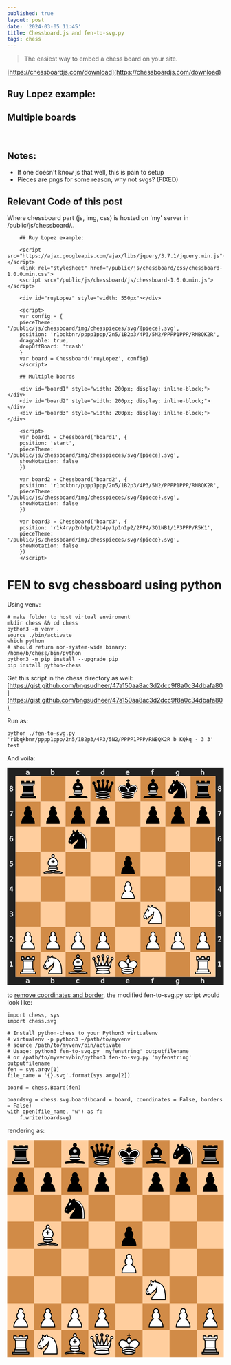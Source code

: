 ```yaml
---
published: true
layout: post
date: '2024-03-05 11:45'
title: Chessboard.js and fen-to-svg.py
tags: chess 
---
```

> The easiest way to embed a chess board on your site.

[https://chessboardjs.com/download](https://chessboardjs.com/download)

## Ruy Lopez example:

<script src="https://ajax.googleapis.com/ajax/libs/jquery/3.7.1/jquery.min.js"></script>
<link rel="stylesheet" href="/public/js/chessboard/css/chessboard-1.0.0.min.css">
<script src="/public/js/chessboard/js/chessboard-1.0.0.min.js"></script>

<div id="ruyLopez" style="max-width: 550px"></div>

<script>
  var config = {
  pieceTheme: '/public/js/chessboard/img/chesspieces/svg/{piece}.svg',
  position: 'r1bqkbnr/pppp1ppp/2n5/1B2p3/4P3/5N2/PPPP1PPP/RNBQK2R',
  draggable: true,
  dropOffBoard: 'trash'
}
var board = Chessboard('ruyLopez', config)
</script>

## Multiple boards

<div id="board1" style="width: 200px; display: inline-block;"></div>
<div id="board2" style="width: 200px; display: inline-block;"></div>
<div id="board3" style="width: 200px; display: inline-block;"></div>

<script>
var board1 = Chessboard('board1', {
  position: 'start',
  pieceTheme: '/public/js/chessboard/img/chesspieces/svg/{piece}.svg',
  showNotation: false
})

var board2 = Chessboard('board2', {
  position: 'r1bqkbnr/pppp1ppp/2n5/1B2p3/4P3/5N2/PPPP1PPP/RNBQK2R',
  pieceTheme: '/public/js/chessboard/img/chesspieces/svg/{piece}.svg',
  showNotation: false
})

var board3 = Chessboard('board3', {
  position: 'r1k4r/p2nb1p1/2b4p/1p1n1p2/2PP4/3Q1NB1/1P3PPP/R5K1',
  pieceTheme: '/public/js/chessboard/img/chesspieces/svg/{piece}.svg',
  showNotation: false
})
</script>

## Notes:  
- If one doesn't know js that well, this is pain to setup
- Pieces are pngs for some reason, why not svgs? (FIXED)

## Relevant Code of this post

Where chessboard part (js, img, css) is hosted on 'my' server in /public/js/chessboard/..

        ## Ruy Lopez example:

        <script src="https://ajax.googleapis.com/ajax/libs/jquery/3.7.1/jquery.min.js"></script>
        <link rel="stylesheet" href="/public/js/chessboard/css/chessboard-1.0.0.min.css">
        <script src="/public/js/chessboard/js/chessboard-1.0.0.min.js"></script>

        <div id="ruyLopez" style="width: 550px"></div>

        <script>
        var config = {
        pieceTheme: '/public/js/chessboard/img/chesspieces/svg/{piece}.svg',
        position: 'r1bqkbnr/pppp1ppp/2n5/1B2p3/4P3/5N2/PPPP1PPP/RNBQK2R',
        draggable: true,
        dropOffBoard: 'trash'
        }
        var board = Chessboard('ruyLopez', config)
        </script>

        ## Multiple boards

        <div id="board1" style="width: 200px; display: inline-block;"></div>
        <div id="board2" style="width: 200px; display: inline-block;"></div>
        <div id="board3" style="width: 200px; display: inline-block;"></div>

        <script>
        var board1 = Chessboard('board1', {
        position: 'start',
        pieceTheme: '/public/js/chessboard/img/chesspieces/svg/{piece}.svg',
        showNotation: false
        })

        var board2 = Chessboard('board2', {
        position: 'r1bqkbnr/pppp1ppp/2n5/1B2p3/4P3/5N2/PPPP1PPP/RNBQK2R',
        pieceTheme: '/public/js/chessboard/img/chesspieces/svg/{piece}.svg',
        showNotation: false
        })

        var board3 = Chessboard('board3', {
        position: 'r1k4r/p2nb1p1/2b4p/1p1n1p2/2PP4/3Q1NB1/1P3PPP/R5K1',
        pieceTheme: '/public/js/chessboard/img/chesspieces/svg/{piece}.svg',
        showNotation: false
        })
        </script>

# FEN to svg chessboard using python

Using venv:

    # make folder to host virtual enviroment
    mkdir chess && cd chess
    python3 -m venv .
    source ./bin/activate
    which python
    # should return non-system-wide binary:
    /home/b/chess/bin/python
    python3 -m pip install --upgrade pip
    pip install python-chess

Get this script in the chess directory as well:  
[https://gist.github.com/bngsudheer/47a150aa8ac3d2dcc9f8a0c34dbafa80](https://gist.github.com/bngsudheer/47a150aa8ac3d2dcc9f8a0c34dbafa80)

Run as:

    python ./fen-to-svg.py 'r1bqkbnr/pppp1ppp/2n5/1B2p3/4P3/5N2/PPPP1PPP/RNBQK2R b KQkq - 3 3' test

And voila:  
<div style="max-width: 550px">
<svg xmlns="http://www.w3.org/2000/svg" xmlns:xlink="http://www.w3.org/1999/xlink" viewBox="0 0 390 390"><desc><pre>r . b q k b n r
p p p p . p p p
. . n . . . . .
. B . . p . . .
. . . . P . . .
. . . . . N . .
P P P P . P P P
R N B Q K . . R</pre></desc><defs><g id="white-pawn" class="white pawn"><path d="M22.5 9c-2.21 0-4 1.79-4 4 0 .89.29 1.71.78 2.38C17.33 16.5 16 18.59 16 21c0 2.03.94 3.84 2.41 5.03-3 1.06-7.41 5.55-7.41 13.47h23c0-7.92-4.41-12.41-7.41-13.47 1.47-1.19 2.41-3 2.41-5.03 0-2.41-1.33-4.5-3.28-5.62.49-.67.78-1.49.78-2.38 0-2.21-1.79-4-4-4z" fill="#fff" stroke="#000" stroke-width="1.5" stroke-linecap="round" /></g><g id="white-knight" class="white knight" fill="none" fill-rule="evenodd" stroke="#000" stroke-width="1.5" stroke-linecap="round" stroke-linejoin="round"><path d="M 22,10 C 32.5,11 38.5,18 38,39 L 15,39 C 15,30 25,32.5 23,18" style="fill:#ffffff; stroke:#000000;" /><path d="M 24,18 C 24.38,20.91 18.45,25.37 16,27 C 13,29 13.18,31.34 11,31 C 9.958,30.06 12.41,27.96 11,28 C 10,28 11.19,29.23 10,30 C 9,30 5.997,31 6,26 C 6,24 12,14 12,14 C 12,14 13.89,12.1 14,10.5 C 13.27,9.506 13.5,8.5 13.5,7.5 C 14.5,6.5 16.5,10 16.5,10 L 18.5,10 C 18.5,10 19.28,8.008 21,7 C 22,7 22,10 22,10" style="fill:#ffffff; stroke:#000000;" /><path d="M 9.5 25.5 A 0.5 0.5 0 1 1 8.5,25.5 A 0.5 0.5 0 1 1 9.5 25.5 z" style="fill:#000000; stroke:#000000;" /><path d="M 15 15.5 A 0.5 1.5 0 1 1 14,15.5 A 0.5 1.5 0 1 1 15 15.5 z" transform="matrix(0.866,0.5,-0.5,0.866,9.693,-5.173)" style="fill:#000000; stroke:#000000;" /></g><g id="white-bishop" class="white bishop" fill="none" fill-rule="evenodd" stroke="#000" stroke-width="1.5" stroke-linecap="round" stroke-linejoin="round"><g fill="#fff" stroke-linecap="butt"><path d="M9 36c3.39-.97 10.11.43 13.5-2 3.39 2.43 10.11 1.03 13.5 2 0 0 1.65.54 3 2-.68.97-1.65.99-3 .5-3.39-.97-10.11.46-13.5-1-3.39 1.46-10.11.03-13.5 1-1.354.49-2.323.47-3-.5 1.354-1.94 3-2 3-2zM15 32c2.5 2.5 12.5 2.5 15 0 .5-1.5 0-2 0-2 0-2.5-2.5-4-2.5-4 5.5-1.5 6-11.5-5-15.5-11 4-10.5 14-5 15.5 0 0-2.5 1.5-2.5 4 0 0-.5.5 0 2zM25 8a2.5 2.5 0 1 1-5 0 2.5 2.5 0 1 1 5 0z" /></g><path d="M17.5 26h10M15 30h15m-7.5-14.5v5M20 18h5" stroke-linejoin="miter" /></g><g id="white-rook" class="white rook" fill="#fff" fill-rule="evenodd" stroke="#000" stroke-width="1.5" stroke-linecap="round" stroke-linejoin="round"><path d="M9 39h27v-3H9v3zM12 36v-4h21v4H12zM11 14V9h4v2h5V9h5v2h5V9h4v5" stroke-linecap="butt" /><path d="M34 14l-3 3H14l-3-3" /><path d="M31 17v12.5H14V17" stroke-linecap="butt" stroke-linejoin="miter" /><path d="M31 29.5l1.5 2.5h-20l1.5-2.5" /><path d="M11 14h23" fill="none" stroke-linejoin="miter" /></g><g id="white-queen" class="white queen" fill="#fff" fill-rule="evenodd" stroke="#000" stroke-width="1.5" stroke-linecap="round" stroke-linejoin="round"><path d="M8 12a2 2 0 1 1-4 0 2 2 0 1 1 4 0zM24.5 7.5a2 2 0 1 1-4 0 2 2 0 1 1 4 0zM41 12a2 2 0 1 1-4 0 2 2 0 1 1 4 0zM16 8.5a2 2 0 1 1-4 0 2 2 0 1 1 4 0zM33 9a2 2 0 1 1-4 0 2 2 0 1 1 4 0z" /><path d="M9 26c8.5-1.5 21-1.5 27 0l2-12-7 11V11l-5.5 13.5-3-15-3 15-5.5-14V25L7 14l2 12zM9 26c0 2 1.5 2 2.5 4 1 1.5 1 1 .5 3.5-1.5 1-1.5 2.5-1.5 2.5-1.5 1.5.5 2.5.5 2.5 6.5 1 16.5 1 23 0 0 0 1.5-1 0-2.5 0 0 .5-1.5-1-2.5-.5-2.5-.5-2 .5-3.5 1-2 2.5-2 2.5-4-8.5-1.5-18.5-1.5-27 0z" stroke-linecap="butt" /><path d="M11.5 30c3.5-1 18.5-1 22 0M12 33.5c6-1 15-1 21 0" fill="none" /></g><g id="white-king" class="white king" fill="none" fill-rule="evenodd" stroke="#000" stroke-width="1.5" stroke-linecap="round" stroke-linejoin="round"><path d="M22.5 11.63V6M20 8h5" stroke-linejoin="miter" /><path d="M22.5 25s4.5-7.5 3-10.5c0 0-1-2.5-3-2.5s-3 2.5-3 2.5c-1.5 3 3 10.5 3 10.5" fill="#fff" stroke-linecap="butt" stroke-linejoin="miter" /><path d="M11.5 37c5.5 3.5 15.5 3.5 21 0v-7s9-4.5 6-10.5c-4-6.5-13.5-3.5-16 4V27v-3.5c-3.5-7.5-13-10.5-16-4-3 6 5 10 5 10V37z" fill="#fff" /><path d="M11.5 30c5.5-3 15.5-3 21 0m-21 3.5c5.5-3 15.5-3 21 0m-21 3.5c5.5-3 15.5-3 21 0" /></g><g id="black-pawn" class="black pawn"><path d="M22.5 9c-2.21 0-4 1.79-4 4 0 .89.29 1.71.78 2.38C17.33 16.5 16 18.59 16 21c0 2.03.94 3.84 2.41 5.03-3 1.06-7.41 5.55-7.41 13.47h23c0-7.92-4.41-12.41-7.41-13.47 1.47-1.19 2.41-3 2.41-5.03 0-2.41-1.33-4.5-3.28-5.62.49-.67.78-1.49.78-2.38 0-2.21-1.79-4-4-4z" fill="#000" stroke="#000" stroke-width="1.5" stroke-linecap="round" /></g><g id="black-knight" class="black knight" fill="none" fill-rule="evenodd" stroke="#000" stroke-width="1.5" stroke-linecap="round" stroke-linejoin="round"><path d="M 22,10 C 32.5,11 38.5,18 38,39 L 15,39 C 15,30 25,32.5 23,18" style="fill:#000000; stroke:#000000;" /><path d="M 24,18 C 24.38,20.91 18.45,25.37 16,27 C 13,29 13.18,31.34 11,31 C 9.958,30.06 12.41,27.96 11,28 C 10,28 11.19,29.23 10,30 C 9,30 5.997,31 6,26 C 6,24 12,14 12,14 C 12,14 13.89,12.1 14,10.5 C 13.27,9.506 13.5,8.5 13.5,7.5 C 14.5,6.5 16.5,10 16.5,10 L 18.5,10 C 18.5,10 19.28,8.008 21,7 C 22,7 22,10 22,10" style="fill:#000000; stroke:#000000;" /><path d="M 9.5 25.5 A 0.5 0.5 0 1 1 8.5,25.5 A 0.5 0.5 0 1 1 9.5 25.5 z" style="fill:#ececec; stroke:#ececec;" /><path d="M 15 15.5 A 0.5 1.5 0 1 1 14,15.5 A 0.5 1.5 0 1 1 15 15.5 z" transform="matrix(0.866,0.5,-0.5,0.866,9.693,-5.173)" style="fill:#ececec; stroke:#ececec;" /><path d="M 24.55,10.4 L 24.1,11.85 L 24.6,12 C 27.75,13 30.25,14.49 32.5,18.75 C 34.75,23.01 35.75,29.06 35.25,39 L 35.2,39.5 L 37.45,39.5 L 37.5,39 C 38,28.94 36.62,22.15 34.25,17.66 C 31.88,13.17 28.46,11.02 25.06,10.5 L 24.55,10.4 z " style="fill:#ececec; stroke:none;" /></g><g id="black-bishop" class="black bishop" fill="none" fill-rule="evenodd" stroke="#000" stroke-width="1.5" stroke-linecap="round" stroke-linejoin="round"><path d="M9 36c3.39-.97 10.11.43 13.5-2 3.39 2.43 10.11 1.03 13.5 2 0 0 1.65.54 3 2-.68.97-1.65.99-3 .5-3.39-.97-10.11.46-13.5-1-3.39 1.46-10.11.03-13.5 1-1.354.49-2.323.47-3-.5 1.354-1.94 3-2 3-2zm6-4c2.5 2.5 12.5 2.5 15 0 .5-1.5 0-2 0-2 0-2.5-2.5-4-2.5-4 5.5-1.5 6-11.5-5-15.5-11 4-10.5 14-5 15.5 0 0-2.5 1.5-2.5 4 0 0-.5.5 0 2zM25 8a2.5 2.5 0 1 1-5 0 2.5 2.5 0 1 1 5 0z" fill="#000" stroke-linecap="butt" /><path d="M17.5 26h10M15 30h15m-7.5-14.5v5M20 18h5" stroke="#fff" stroke-linejoin="miter" /></g><g id="black-rook" class="black rook" fill="#000" fill-rule="evenodd" stroke="#000" stroke-width="1.5" stroke-linecap="round" stroke-linejoin="round"><path d="M9 39h27v-3H9v3zM12.5 32l1.5-2.5h17l1.5 2.5h-20zM12 36v-4h21v4H12z" stroke-linecap="butt" /><path d="M14 29.5v-13h17v13H14z" stroke-linecap="butt" stroke-linejoin="miter" /><path d="M14 16.5L11 14h23l-3 2.5H14zM11 14V9h4v2h5V9h5v2h5V9h4v5H11z" stroke-linecap="butt" /><path d="M12 35.5h21M13 31.5h19M14 29.5h17M14 16.5h17M11 14h23" fill="none" stroke="#fff" stroke-width="1" stroke-linejoin="miter" /></g><g id="black-queen" class="black queen" fill="#000" fill-rule="evenodd" stroke="#000" stroke-width="1.5" stroke-linecap="round" stroke-linejoin="round"><g fill="#000" stroke="none"><circle cx="6" cy="12" r="2.75" /><circle cx="14" cy="9" r="2.75" /><circle cx="22.5" cy="8" r="2.75" /><circle cx="31" cy="9" r="2.75" /><circle cx="39" cy="12" r="2.75" /></g><path d="M9 26c8.5-1.5 21-1.5 27 0l2.5-12.5L31 25l-.3-14.1-5.2 13.6-3-14.5-3 14.5-5.2-13.6L14 25 6.5 13.5 9 26zM9 26c0 2 1.5 2 2.5 4 1 1.5 1 1 .5 3.5-1.5 1-1.5 2.5-1.5 2.5-1.5 1.5.5 2.5.5 2.5 6.5 1 16.5 1 23 0 0 0 1.5-1 0-2.5 0 0 .5-1.5-1-2.5-.5-2.5-.5-2 .5-3.5 1-2 2.5-2 2.5-4-8.5-1.5-18.5-1.5-27 0z" stroke-linecap="butt" /><path d="M11 38.5a35 35 1 0 0 23 0" fill="none" stroke-linecap="butt" /><path d="M11 29a35 35 1 0 1 23 0M12.5 31.5h20M11.5 34.5a35 35 1 0 0 22 0M10.5 37.5a35 35 1 0 0 24 0" fill="none" stroke="#fff" /></g><g id="black-king" class="black king" fill="none" fill-rule="evenodd" stroke="#000" stroke-width="1.5" stroke-linecap="round" stroke-linejoin="round"><path d="M22.5 11.63V6" stroke-linejoin="miter" /><path d="M22.5 25s4.5-7.5 3-10.5c0 0-1-2.5-3-2.5s-3 2.5-3 2.5c-1.5 3 3 10.5 3 10.5" fill="#000" stroke-linecap="butt" stroke-linejoin="miter" /><path d="M11.5 37c5.5 3.5 15.5 3.5 21 0v-7s9-4.5 6-10.5c-4-6.5-13.5-3.5-16 4V27v-3.5c-3.5-7.5-13-10.5-16-4-3 6 5 10 5 10V37z" fill="#000" /><path d="M20 8h5" stroke-linejoin="miter" /><path d="M32 29.5s8.5-4 6.03-9.65C34.15 14 25 18 22.5 24.5l.01 2.1-.01-2.1C20 18 9.906 14 6.997 19.85c-2.497 5.65 4.853 9 4.853 9M11.5 30c5.5-3 15.5-3 21 0m-21 3.5c5.5-3 15.5-3 21 0m-21 3.5c5.5-3 15.5-3 21 0" stroke="#fff" /></g></defs><rect x="7.5" y="7.5" width="375" height="375" fill="none" stroke="#212121" stroke-width="15" /><g transform="translate(20, 1) scale(0.75, 0.75)" fill="#e5e5e5" stroke="#e5e5e5"><path d="M23.328 10.016q-1.742 0-2.414.398-.672.398-.672 1.36 0 .765.5 1.218.508.445 1.375.445 1.196 0 1.914-.843.727-.852.727-2.258v-.32zm2.867-.594v4.992h-1.437v-1.328q-.492.797-1.227 1.18-.734.375-1.797.375-1.343 0-2.14-.75-.79-.758-.79-2.024 0-1.476.985-2.226.992-.75 2.953-.75h2.016V8.75q0-.992-.656-1.531-.649-.547-1.829-.547-.75 0-1.46.18-.711.18-1.368.539V6.062q.79-.304 1.532-.453.742-.156 1.445-.156 1.898 0 2.836.984.937.985.937 2.985z" /></g><g transform="translate(20, 375) scale(0.75, 0.75)" fill="#e5e5e5" stroke="#e5e5e5"><path d="M23.328 10.016q-1.742 0-2.414.398-.672.398-.672 1.36 0 .765.5 1.218.508.445 1.375.445 1.196 0 1.914-.843.727-.852.727-2.258v-.32zm2.867-.594v4.992h-1.437v-1.328q-.492.797-1.227 1.18-.734.375-1.797.375-1.343 0-2.14-.75-.79-.758-.79-2.024 0-1.476.985-2.226.992-.75 2.953-.75h2.016V8.75q0-.992-.656-1.531-.649-.547-1.829-.547-.75 0-1.46.18-.711.18-1.368.539V6.062q.79-.304 1.532-.453.742-.156 1.445-.156 1.898 0 2.836.984.937.985.937 2.985z" /></g><g transform="translate(65, 1) scale(0.75, 0.75)" fill="#e5e5e5" stroke="#e5e5e5"><path d="M24.922 10.047q0-1.586-.656-2.485-.649-.906-1.79-.906-1.14 0-1.796.906-.649.899-.649 2.485 0 1.586.649 2.492.656.898 1.797.898 1.14 0 1.789-.898.656-.906.656-2.492zm-4.89-3.055q.452-.781 1.14-1.156.695-.383 1.656-.383 1.594 0 2.586 1.266 1 1.265 1 3.328 0 2.062-1 3.328-.992 1.266-2.586 1.266-.96 0-1.656-.375-.688-.383-1.14-1.164v1.312h-1.446V2.258h1.445z" /></g><g transform="translate(65, 375) scale(0.75, 0.75)" fill="#e5e5e5" stroke="#e5e5e5"><path d="M24.922 10.047q0-1.586-.656-2.485-.649-.906-1.79-.906-1.14 0-1.796.906-.649.899-.649 2.485 0 1.586.649 2.492.656.898 1.797.898 1.14 0 1.789-.898.656-.906.656-2.492zm-4.89-3.055q.452-.781 1.14-1.156.695-.383 1.656-.383 1.594 0 2.586 1.266 1 1.265 1 3.328 0 2.062-1 3.328-.992 1.266-2.586 1.266-.96 0-1.656-.375-.688-.383-1.14-1.164v1.312h-1.446V2.258h1.445z" /></g><g transform="translate(110, 1) scale(0.75, 0.75)" fill="#e5e5e5" stroke="#e5e5e5"><path d="M25.96 6v1.344q-.608-.336-1.226-.5-.609-.172-1.234-.172-1.398 0-2.172.89-.773.883-.773 2.485 0 1.601.773 2.492.774.883 2.172.883.625 0 1.234-.164.618-.172 1.227-.508v1.328q-.602.281-1.25.422-.64.14-1.367.14-1.977 0-3.14-1.242-1.165-1.242-1.165-3.351 0-2.14 1.172-3.367 1.18-1.227 3.227-1.227.664 0 1.296.14.633.134 1.227.407z" /></g><g transform="translate(110, 375) scale(0.75, 0.75)" fill="#e5e5e5" stroke="#e5e5e5"><path d="M25.96 6v1.344q-.608-.336-1.226-.5-.609-.172-1.234-.172-1.398 0-2.172.89-.773.883-.773 2.485 0 1.601.773 2.492.774.883 2.172.883.625 0 1.234-.164.618-.172 1.227-.508v1.328q-.602.281-1.25.422-.64.14-1.367.14-1.977 0-3.14-1.242-1.165-1.242-1.165-3.351 0-2.14 1.172-3.367 1.18-1.227 3.227-1.227.664 0 1.296.14.633.134 1.227.407z" /></g><g transform="translate(155, 1) scale(0.75, 0.75)" fill="#e5e5e5" stroke="#e5e5e5"><path d="M24.973 6.992V2.258h1.437v12.156h-1.437v-1.312q-.453.78-1.149 1.164-.687.375-1.656.375-1.586 0-2.586-1.266-.992-1.266-.992-3.328 0-2.063.992-3.328 1-1.266 2.586-1.266.969 0 1.656.383.696.375 1.149 1.156zm-4.899 3.055q0 1.586.649 2.492.656.898 1.797.898 1.14 0 1.796-.898.657-.906.657-2.492 0-1.586-.657-2.485-.656-.906-1.796-.906-1.141 0-1.797.906-.649.899-.649 2.485z" /></g><g transform="translate(155, 375) scale(0.75, 0.75)" fill="#e5e5e5" stroke="#e5e5e5"><path d="M24.973 6.992V2.258h1.437v12.156h-1.437v-1.312q-.453.78-1.149 1.164-.687.375-1.656.375-1.586 0-2.586-1.266-.992-1.266-.992-3.328 0-2.063.992-3.328 1-1.266 2.586-1.266.969 0 1.656.383.696.375 1.149 1.156zm-4.899 3.055q0 1.586.649 2.492.656.898 1.797.898 1.14 0 1.796-.898.657-.906.657-2.492 0-1.586-.657-2.485-.656-.906-1.796-.906-1.141 0-1.797.906-.649.899-.649 2.485z" /></g><g transform="translate(200, 1) scale(0.75, 0.75)" fill="#e5e5e5" stroke="#e5e5e5"><path d="M26.555 9.68v.703h-6.61q.094 1.484.89 2.265.806.774 2.235.774.828 0 1.602-.203.781-.203 1.547-.61v1.36q-.774.328-1.586.5-.813.172-1.649.172-2.093 0-3.32-1.22-1.219-1.218-1.219-3.296 0-2.148 1.157-3.406 1.164-1.266 3.132-1.266 1.766 0 2.79 1.14 1.03 1.134 1.03 3.087zm-1.438-.422q-.015-1.18-.664-1.883-.64-.703-1.703-.703-1.203 0-1.93.68-.718.68-.828 1.914z" /></g><g transform="translate(200, 375) scale(0.75, 0.75)" fill="#e5e5e5" stroke="#e5e5e5"><path d="M26.555 9.68v.703h-6.61q.094 1.484.89 2.265.806.774 2.235.774.828 0 1.602-.203.781-.203 1.547-.61v1.36q-.774.328-1.586.5-.813.172-1.649.172-2.093 0-3.32-1.22-1.219-1.218-1.219-3.296 0-2.148 1.157-3.406 1.164-1.266 3.132-1.266 1.766 0 2.79 1.14 1.03 1.134 1.03 3.087zm-1.438-.422q-.015-1.18-.664-1.883-.64-.703-1.703-.703-1.203 0-1.93.68-.718.68-.828 1.914z" /></g><g transform="translate(245, 1) scale(0.75, 0.75)" fill="#e5e5e5" stroke="#e5e5e5"><path d="M25.285 2.258v1.195H23.91q-.773 0-1.078.313-.297.312-.297 1.125v.773h2.367v1.117h-2.367v7.633H21.09V6.781h-1.375V5.664h1.375v-.61q0-1.46.68-2.124.68-.672 2.156-.672z" /></g><g transform="translate(245, 375) scale(0.75, 0.75)" fill="#e5e5e5" stroke="#e5e5e5"><path d="M25.285 2.258v1.195H23.91q-.773 0-1.078.313-.297.312-.297 1.125v.773h2.367v1.117h-2.367v7.633H21.09V6.781h-1.375V5.664h1.375v-.61q0-1.46.68-2.124.68-.672 2.156-.672z" /></g><g transform="translate(290, 1) scale(0.75, 0.75)" fill="#e5e5e5" stroke="#e5e5e5"><path d="M24.973 9.937q0-1.562-.649-2.421-.64-.86-1.804-.86-1.157 0-1.805.86-.64.859-.64 2.421 0 1.555.64 2.415.648.859 1.805.859 1.164 0 1.804-.86.649-.859.649-2.414zm1.437 3.391q0 2.234-.992 3.32-.992 1.094-3.04 1.094-.757 0-1.429-.117-.672-.11-1.304-.344v-1.398q.632.344 1.25.508.617.164 1.257.164 1.414 0 2.118-.743.703-.734.703-2.226v-.711q-.446.773-1.141 1.156-.695.383-1.664.383-1.61 0-2.594-1.227-.984-1.226-.984-3.25 0-2.03.984-3.257.985-1.227 2.594-1.227.969 0 1.664.383t1.14 1.156V5.664h1.438z" /></g><g transform="translate(290, 375) scale(0.75, 0.75)" fill="#e5e5e5" stroke="#e5e5e5"><path d="M24.973 9.937q0-1.562-.649-2.421-.64-.86-1.804-.86-1.157 0-1.805.86-.64.859-.64 2.421 0 1.555.64 2.415.648.859 1.805.859 1.164 0 1.804-.86.649-.859.649-2.414zm1.437 3.391q0 2.234-.992 3.32-.992 1.094-3.04 1.094-.757 0-1.429-.117-.672-.11-1.304-.344v-1.398q.632.344 1.25.508.617.164 1.257.164 1.414 0 2.118-.743.703-.734.703-2.226v-.711q-.446.773-1.141 1.156-.695.383-1.664.383-1.61 0-2.594-1.227-.984-1.226-.984-3.25 0-2.03.984-3.257.985-1.227 2.594-1.227.969 0 1.664.383t1.14 1.156V5.664h1.438z" /></g><g transform="translate(335, 1) scale(0.75, 0.75)" fill="#e5e5e5" stroke="#e5e5e5"><path d="M26.164 9.133v5.281h-1.437V9.18q0-1.243-.485-1.86-.484-.617-1.453-.617-1.164 0-1.836.742-.672.742-.672 2.024v4.945h-1.445V2.258h1.445v4.765q.516-.789 1.211-1.18.703-.39 1.617-.39 1.508 0 2.282.938.773.93.773 2.742z" /></g><g transform="translate(335, 375) scale(0.75, 0.75)" fill="#e5e5e5" stroke="#e5e5e5"><path d="M26.164 9.133v5.281h-1.437V9.18q0-1.243-.485-1.86-.484-.617-1.453-.617-1.164 0-1.836.742-.672.742-.672 2.024v4.945h-1.445V2.258h1.445v4.765q.516-.789 1.211-1.18.703-.39 1.617-.39 1.508 0 2.282.938.773.93.773 2.742z" /></g><g transform="translate(0, 335) scale(0.75, 0.75)" fill="#e5e5e5" stroke="#e5e5e5"><path d="M6.754 26.996h2.578v-8.898l-2.805.562v-1.437l2.79-.563h1.578v10.336h2.578v1.328h-6.72z" /></g><g transform="translate(375, 335) scale(0.75, 0.75)" fill="#e5e5e5" stroke="#e5e5e5"><path d="M6.754 26.996h2.578v-8.898l-2.805.562v-1.437l2.79-.563h1.578v10.336h2.578v1.328h-6.72z" /></g><g transform="translate(0, 290) scale(0.75, 0.75)" fill="#e5e5e5" stroke="#e5e5e5"><path d="M8.195 26.996h5.508v1.328H6.297v-1.328q.898-.93 2.445-2.492 1.555-1.57 1.953-2.024.758-.851 1.055-1.437.305-.594.305-1.164 0-.93-.657-1.516-.648-.586-1.695-.586-.742 0-1.57.258-.82.258-1.758.781v-1.593q.953-.383 1.781-.578.828-.196 1.516-.196 1.812 0 2.89.906 1.079.907 1.079 2.422 0 .72-.274 1.368-.265.64-.976 1.515-.196.227-1.243 1.313-1.046 1.078-2.953 3.023z" /></g><g transform="translate(375, 290) scale(0.75, 0.75)" fill="#e5e5e5" stroke="#e5e5e5"><path d="M8.195 26.996h5.508v1.328H6.297v-1.328q.898-.93 2.445-2.492 1.555-1.57 1.953-2.024.758-.851 1.055-1.437.305-.594.305-1.164 0-.93-.657-1.516-.648-.586-1.695-.586-.742 0-1.57.258-.82.258-1.758.781v-1.593q.953-.383 1.781-.578.828-.196 1.516-.196 1.812 0 2.89.906 1.079.907 1.079 2.422 0 .72-.274 1.368-.265.64-.976 1.515-.196.227-1.243 1.313-1.046 1.078-2.953 3.023z" /></g><g transform="translate(0, 245) scale(0.75, 0.75)" fill="#e5e5e5" stroke="#e5e5e5"><path d="M11.434 22.035q1.132.242 1.765 1.008.64.766.64 1.89 0 1.727-1.187 2.672-1.187.946-3.375.946-.734 0-1.515-.149-.774-.14-1.602-.43V26.45q.656.383 1.438.578.78.196 1.632.196 1.485 0 2.258-.586.782-.586.782-1.703 0-1.032-.727-1.61-.719-.586-2.008-.586h-1.36v-1.297h1.423q1.164 0 1.78-.46.618-.47.618-1.344 0-.899-.64-1.375-.633-.485-1.82-.485-.65 0-1.391.141-.743.14-1.633.437V16.95q.898-.25 1.68-.375.788-.125 1.484-.125 1.797 0 2.844.82 1.046.813 1.046 2.204 0 .968-.554 1.64-.555.664-1.578.922z" /></g><g transform="translate(375, 245) scale(0.75, 0.75)" fill="#e5e5e5" stroke="#e5e5e5"><path d="M11.434 22.035q1.132.242 1.765 1.008.64.766.64 1.89 0 1.727-1.187 2.672-1.187.946-3.375.946-.734 0-1.515-.149-.774-.14-1.602-.43V26.45q.656.383 1.438.578.78.196 1.632.196 1.485 0 2.258-.586.782-.586.782-1.703 0-1.032-.727-1.61-.719-.586-2.008-.586h-1.36v-1.297h1.423q1.164 0 1.78-.46.618-.47.618-1.344 0-.899-.64-1.375-.633-.485-1.82-.485-.65 0-1.391.141-.743.14-1.633.437V16.95q.898-.25 1.68-.375.788-.125 1.484-.125 1.797 0 2.844.82 1.046.813 1.046 2.204 0 .968-.554 1.64-.555.664-1.578.922z" /></g><g transform="translate(0, 200) scale(0.75, 0.75)" fill="#e5e5e5" stroke="#e5e5e5"><path d="M11.016 18.035L7.03 24.262h3.985zm-.414-1.375h1.984v7.602h1.664v1.312h-1.664v2.75h-1.57v-2.75H5.75v-1.523z" /></g><g transform="translate(375, 200) scale(0.75, 0.75)" fill="#e5e5e5" stroke="#e5e5e5"><path d="M11.016 18.035L7.03 24.262h3.985zm-.414-1.375h1.984v7.602h1.664v1.312h-1.664v2.75h-1.57v-2.75H5.75v-1.523z" /></g><g transform="translate(0, 155) scale(0.75, 0.75)" fill="#e5e5e5" stroke="#e5e5e5"><path d="M6.719 16.66h6.195v1.328h-4.75v2.86q.344-.118.688-.172.343-.063.687-.063 1.953 0 3.094 1.07 1.14 1.07 1.14 2.899 0 1.883-1.171 2.93-1.172 1.039-3.305 1.039-.735 0-1.5-.125-.758-.125-1.57-.375v-1.586q.703.383 1.453.57.75.188 1.586.188 1.351 0 2.14-.711.79-.711.79-1.93 0-1.219-.79-1.93-.789-.71-2.14-.71-.633 0-1.266.14-.625.14-1.281.438z" /></g><g transform="translate(375, 155) scale(0.75, 0.75)" fill="#e5e5e5" stroke="#e5e5e5"><path d="M6.719 16.66h6.195v1.328h-4.75v2.86q.344-.118.688-.172.343-.063.687-.063 1.953 0 3.094 1.07 1.14 1.07 1.14 2.899 0 1.883-1.171 2.93-1.172 1.039-3.305 1.039-.735 0-1.5-.125-.758-.125-1.57-.375v-1.586q.703.383 1.453.57.75.188 1.586.188 1.351 0 2.14-.711.79-.711.79-1.93 0-1.219-.79-1.93-.789-.71-2.14-.71-.633 0-1.266.14-.625.14-1.281.438z" /></g><g transform="translate(0, 110) scale(0.75, 0.75)" fill="#e5e5e5" stroke="#e5e5e5"><path d="M10.137 21.863q-1.063 0-1.688.727-.617.726-.617 1.992 0 1.258.617 1.992.625.727 1.688.727 1.062 0 1.68-.727.624-.734.624-1.992 0-1.266-.625-1.992-.617-.727-1.68-.727zm3.133-4.945v1.437q-.594-.28-1.204-.43-.601-.148-1.195-.148-1.562 0-2.39 1.055-.82 1.055-.938 3.188.46-.68 1.156-1.04.696-.367 1.531-.367 1.758 0 2.774 1.07 1.023 1.063 1.023 2.899 0 1.797-1.062 2.883-1.063 1.086-2.828 1.086-2.024 0-3.094-1.547-1.07-1.555-1.07-4.5 0-2.766 1.312-4.406 1.313-1.649 3.524-1.649.593 0 1.195.117.61.118 1.266.352z" /></g><g transform="translate(375, 110) scale(0.75, 0.75)" fill="#e5e5e5" stroke="#e5e5e5"><path d="M10.137 21.863q-1.063 0-1.688.727-.617.726-.617 1.992 0 1.258.617 1.992.625.727 1.688.727 1.062 0 1.68-.727.624-.734.624-1.992 0-1.266-.625-1.992-.617-.727-1.68-.727zm3.133-4.945v1.437q-.594-.28-1.204-.43-.601-.148-1.195-.148-1.562 0-2.39 1.055-.82 1.055-.938 3.188.46-.68 1.156-1.04.696-.367 1.531-.367 1.758 0 2.774 1.07 1.023 1.063 1.023 2.899 0 1.797-1.062 2.883-1.063 1.086-2.828 1.086-2.024 0-3.094-1.547-1.07-1.555-1.07-4.5 0-2.766 1.312-4.406 1.313-1.649 3.524-1.649.593 0 1.195.117.61.118 1.266.352z" /></g><g transform="translate(0, 65) scale(0.75, 0.75)" fill="#e5e5e5" stroke="#e5e5e5"><path d="M6.25 16.66h7.5v.672L9.516 28.324H7.867l3.985-10.336H6.25z" /></g><g transform="translate(375, 65) scale(0.75, 0.75)" fill="#e5e5e5" stroke="#e5e5e5"><path d="M6.25 16.66h7.5v.672L9.516 28.324H7.867l3.985-10.336H6.25z" /></g><g transform="translate(0, 20) scale(0.75, 0.75)" fill="#e5e5e5" stroke="#e5e5e5"><path d="M10 22.785q-1.125 0-1.773.602-.641.601-.641 1.656t.64 1.656q.649.602 1.774.602t1.773-.602q.649-.61.649-1.656 0-1.055-.649-1.656-.64-.602-1.773-.602zm-1.578-.672q-1.016-.25-1.586-.945-.563-.695-.563-1.695 0-1.399.993-2.211 1-.813 2.734-.813 1.742 0 2.734.813.993.812.993 2.21 0 1-.57 1.696-.563.695-1.571.945 1.14.266 1.773 1.04.641.773.641 1.89 0 1.695-1.04 2.602-1.03.906-2.96.906t-2.969-.906Q6 26.738 6 25.043q0-1.117.64-1.89.641-.774 1.782-1.04zm-.578-2.492q0 .906.562 1.414.57.508 1.594.508 1.016 0 1.586-.508.578-.508.578-1.414 0-.906-.578-1.414-.57-.508-1.586-.508-1.023 0-1.594.508-.562.508-.562 1.414z" /></g><g transform="translate(375, 20) scale(0.75, 0.75)" fill="#e5e5e5" stroke="#e5e5e5"><path d="M10 22.785q-1.125 0-1.773.602-.641.601-.641 1.656t.64 1.656q.649.602 1.774.602t1.773-.602q.649-.61.649-1.656 0-1.055-.649-1.656-.64-.602-1.773-.602zm-1.578-.672q-1.016-.25-1.586-.945-.563-.695-.563-1.695 0-1.399.993-2.211 1-.813 2.734-.813 1.742 0 2.734.813.993.812.993 2.21 0 1-.57 1.696-.563.695-1.571.945 1.14.266 1.773 1.04.641.773.641 1.89 0 1.695-1.04 2.602-1.03.906-2.96.906t-2.969-.906Q6 26.738 6 25.043q0-1.117.64-1.89.641-.774 1.782-1.04zm-.578-2.492q0 .906.562 1.414.57.508 1.594.508 1.016 0 1.586-.508.578-.508.578-1.414 0-.906-.578-1.414-.57-.508-1.586-.508-1.023 0-1.594.508-.562.508-.562 1.414z" /></g><rect x="15" y="330" width="45" height="45" class="square dark a1" stroke="none" fill="#d18b47" /><rect x="60" y="330" width="45" height="45" class="square light b1" stroke="none" fill="#ffce9e" /><rect x="105" y="330" width="45" height="45" class="square dark c1" stroke="none" fill="#d18b47" /><rect x="150" y="330" width="45" height="45" class="square light d1" stroke="none" fill="#ffce9e" /><rect x="195" y="330" width="45" height="45" class="square dark e1" stroke="none" fill="#d18b47" /><rect x="240" y="330" width="45" height="45" class="square light f1" stroke="none" fill="#ffce9e" /><rect x="285" y="330" width="45" height="45" class="square dark g1" stroke="none" fill="#d18b47" /><rect x="330" y="330" width="45" height="45" class="square light h1" stroke="none" fill="#ffce9e" /><rect x="15" y="285" width="45" height="45" class="square light a2" stroke="none" fill="#ffce9e" /><rect x="60" y="285" width="45" height="45" class="square dark b2" stroke="none" fill="#d18b47" /><rect x="105" y="285" width="45" height="45" class="square light c2" stroke="none" fill="#ffce9e" /><rect x="150" y="285" width="45" height="45" class="square dark d2" stroke="none" fill="#d18b47" /><rect x="195" y="285" width="45" height="45" class="square light e2" stroke="none" fill="#ffce9e" /><rect x="240" y="285" width="45" height="45" class="square dark f2" stroke="none" fill="#d18b47" /><rect x="285" y="285" width="45" height="45" class="square light g2" stroke="none" fill="#ffce9e" /><rect x="330" y="285" width="45" height="45" class="square dark h2" stroke="none" fill="#d18b47" /><rect x="15" y="240" width="45" height="45" class="square dark a3" stroke="none" fill="#d18b47" /><rect x="60" y="240" width="45" height="45" class="square light b3" stroke="none" fill="#ffce9e" /><rect x="105" y="240" width="45" height="45" class="square dark c3" stroke="none" fill="#d18b47" /><rect x="150" y="240" width="45" height="45" class="square light d3" stroke="none" fill="#ffce9e" /><rect x="195" y="240" width="45" height="45" class="square dark e3" stroke="none" fill="#d18b47" /><rect x="240" y="240" width="45" height="45" class="square light f3" stroke="none" fill="#ffce9e" /><rect x="285" y="240" width="45" height="45" class="square dark g3" stroke="none" fill="#d18b47" /><rect x="330" y="240" width="45" height="45" class="square light h3" stroke="none" fill="#ffce9e" /><rect x="15" y="195" width="45" height="45" class="square light a4" stroke="none" fill="#ffce9e" /><rect x="60" y="195" width="45" height="45" class="square dark b4" stroke="none" fill="#d18b47" /><rect x="105" y="195" width="45" height="45" class="square light c4" stroke="none" fill="#ffce9e" /><rect x="150" y="195" width="45" height="45" class="square dark d4" stroke="none" fill="#d18b47" /><rect x="195" y="195" width="45" height="45" class="square light e4" stroke="none" fill="#ffce9e" /><rect x="240" y="195" width="45" height="45" class="square dark f4" stroke="none" fill="#d18b47" /><rect x="285" y="195" width="45" height="45" class="square light g4" stroke="none" fill="#ffce9e" /><rect x="330" y="195" width="45" height="45" class="square dark h4" stroke="none" fill="#d18b47" /><rect x="15" y="150" width="45" height="45" class="square dark a5" stroke="none" fill="#d18b47" /><rect x="60" y="150" width="45" height="45" class="square light b5" stroke="none" fill="#ffce9e" /><rect x="105" y="150" width="45" height="45" class="square dark c5" stroke="none" fill="#d18b47" /><rect x="150" y="150" width="45" height="45" class="square light d5" stroke="none" fill="#ffce9e" /><rect x="195" y="150" width="45" height="45" class="square dark e5" stroke="none" fill="#d18b47" /><rect x="240" y="150" width="45" height="45" class="square light f5" stroke="none" fill="#ffce9e" /><rect x="285" y="150" width="45" height="45" class="square dark g5" stroke="none" fill="#d18b47" /><rect x="330" y="150" width="45" height="45" class="square light h5" stroke="none" fill="#ffce9e" /><rect x="15" y="105" width="45" height="45" class="square light a6" stroke="none" fill="#ffce9e" /><rect x="60" y="105" width="45" height="45" class="square dark b6" stroke="none" fill="#d18b47" /><rect x="105" y="105" width="45" height="45" class="square light c6" stroke="none" fill="#ffce9e" /><rect x="150" y="105" width="45" height="45" class="square dark d6" stroke="none" fill="#d18b47" /><rect x="195" y="105" width="45" height="45" class="square light e6" stroke="none" fill="#ffce9e" /><rect x="240" y="105" width="45" height="45" class="square dark f6" stroke="none" fill="#d18b47" /><rect x="285" y="105" width="45" height="45" class="square light g6" stroke="none" fill="#ffce9e" /><rect x="330" y="105" width="45" height="45" class="square dark h6" stroke="none" fill="#d18b47" /><rect x="15" y="60" width="45" height="45" class="square dark a7" stroke="none" fill="#d18b47" /><rect x="60" y="60" width="45" height="45" class="square light b7" stroke="none" fill="#ffce9e" /><rect x="105" y="60" width="45" height="45" class="square dark c7" stroke="none" fill="#d18b47" /><rect x="150" y="60" width="45" height="45" class="square light d7" stroke="none" fill="#ffce9e" /><rect x="195" y="60" width="45" height="45" class="square dark e7" stroke="none" fill="#d18b47" /><rect x="240" y="60" width="45" height="45" class="square light f7" stroke="none" fill="#ffce9e" /><rect x="285" y="60" width="45" height="45" class="square dark g7" stroke="none" fill="#d18b47" /><rect x="330" y="60" width="45" height="45" class="square light h7" stroke="none" fill="#ffce9e" /><rect x="15" y="15" width="45" height="45" class="square light a8" stroke="none" fill="#ffce9e" /><rect x="60" y="15" width="45" height="45" class="square dark b8" stroke="none" fill="#d18b47" /><rect x="105" y="15" width="45" height="45" class="square light c8" stroke="none" fill="#ffce9e" /><rect x="150" y="15" width="45" height="45" class="square dark d8" stroke="none" fill="#d18b47" /><rect x="195" y="15" width="45" height="45" class="square light e8" stroke="none" fill="#ffce9e" /><rect x="240" y="15" width="45" height="45" class="square dark f8" stroke="none" fill="#d18b47" /><rect x="285" y="15" width="45" height="45" class="square light g8" stroke="none" fill="#ffce9e" /><rect x="330" y="15" width="45" height="45" class="square dark h8" stroke="none" fill="#d18b47" /><use href="#white-rook" xlink:href="#white-rook" transform="translate(15, 330)" /><use href="#white-knight" xlink:href="#white-knight" transform="translate(60, 330)" /><use href="#white-bishop" xlink:href="#white-bishop" transform="translate(105, 330)" /><use href="#white-queen" xlink:href="#white-queen" transform="translate(150, 330)" /><use href="#white-king" xlink:href="#white-king" transform="translate(195, 330)" /><use href="#white-rook" xlink:href="#white-rook" transform="translate(330, 330)" /><use href="#white-pawn" xlink:href="#white-pawn" transform="translate(15, 285)" /><use href="#white-pawn" xlink:href="#white-pawn" transform="translate(60, 285)" /><use href="#white-pawn" xlink:href="#white-pawn" transform="translate(105, 285)" /><use href="#white-pawn" xlink:href="#white-pawn" transform="translate(150, 285)" /><use href="#white-pawn" xlink:href="#white-pawn" transform="translate(240, 285)" /><use href="#white-pawn" xlink:href="#white-pawn" transform="translate(285, 285)" /><use href="#white-pawn" xlink:href="#white-pawn" transform="translate(330, 285)" /><use href="#white-knight" xlink:href="#white-knight" transform="translate(240, 240)" /><use href="#white-pawn" xlink:href="#white-pawn" transform="translate(195, 195)" /><use href="#white-bishop" xlink:href="#white-bishop" transform="translate(60, 150)" /><use href="#black-pawn" xlink:href="#black-pawn" transform="translate(195, 150)" /><use href="#black-knight" xlink:href="#black-knight" transform="translate(105, 105)" /><use href="#black-pawn" xlink:href="#black-pawn" transform="translate(15, 60)" /><use href="#black-pawn" xlink:href="#black-pawn" transform="translate(60, 60)" /><use href="#black-pawn" xlink:href="#black-pawn" transform="translate(105, 60)" /><use href="#black-pawn" xlink:href="#black-pawn" transform="translate(150, 60)" /><use href="#black-pawn" xlink:href="#black-pawn" transform="translate(240, 60)" /><use href="#black-pawn" xlink:href="#black-pawn" transform="translate(285, 60)" /><use href="#black-pawn" xlink:href="#black-pawn" transform="translate(330, 60)" /><use href="#black-rook" xlink:href="#black-rook" transform="translate(15, 15)" /><use href="#black-bishop" xlink:href="#black-bishop" transform="translate(105, 15)" /><use href="#black-queen" xlink:href="#black-queen" transform="translate(150, 15)" /><use href="#black-king" xlink:href="#black-king" transform="translate(195, 15)" /><use href="#black-bishop" xlink:href="#black-bishop" transform="translate(240, 15)" /><use href="#black-knight" xlink:href="#black-knight" transform="translate(285, 15)" /><use href="#black-rook" xlink:href="#black-rook" transform="translate(330, 15)" /></svg>
</div>

to [remove coordinates and border](https://python-chess.readthedocs.io/en/latest/svg.html), the modified fen-to-svg.py script would look like:

    import chess, sys
    import chess.svg

    # Install python-chess to your Python3 virtualenv
    # virtualenv -p python3 ~/path/to/myvenv
    # source /path/to/myvenv/bin/activate
    # Usage: python3 fen-to-svg.py 'myfenstring' outputfilename
    # or /path/to/myvenv/bin/python3 fen-to-svg.py 'myfenstring' outputfilename
    fen = sys.argv[1]
    file_name = '{}.svg'.format(sys.argv[2])

    board = chess.Board(fen)

    boardsvg = chess.svg.board(board = board, coordinates = False, borders = False)
    with open(file_name, "w") as f:
        f.write(boardsvg)

rendering as:

<div style="max-width: 550px">
<svg xmlns="http://www.w3.org/2000/svg" xmlns:xlink="http://www.w3.org/1999/xlink" viewBox="0 0 360 360"><desc><pre>r . b q k b n r
p p p p . p p p
. . n . . . . .
. B . . p . . .
. . . . P . . .
. . . . . N . .
P P P P . P P P
R N B Q K . . R</pre></desc><defs><g id="white-pawn" class="white pawn"><path d="M22.5 9c-2.21 0-4 1.79-4 4 0 .89.29 1.71.78 2.38C17.33 16.5 16 18.59 16 21c0 2.03.94 3.84 2.41 5.03-3 1.06-7.41 5.55-7.41 13.47h23c0-7.92-4.41-12.41-7.41-13.47 1.47-1.19 2.41-3 2.41-5.03 0-2.41-1.33-4.5-3.28-5.62.49-.67.78-1.49.78-2.38 0-2.21-1.79-4-4-4z" fill="#fff" stroke="#000" stroke-width="1.5" stroke-linecap="round" /></g><g id="white-knight" class="white knight" fill="none" fill-rule="evenodd" stroke="#000" stroke-width="1.5" stroke-linecap="round" stroke-linejoin="round"><path d="M 22,10 C 32.5,11 38.5,18 38,39 L 15,39 C 15,30 25,32.5 23,18" style="fill:#ffffff; stroke:#000000;" /><path d="M 24,18 C 24.38,20.91 18.45,25.37 16,27 C 13,29 13.18,31.34 11,31 C 9.958,30.06 12.41,27.96 11,28 C 10,28 11.19,29.23 10,30 C 9,30 5.997,31 6,26 C 6,24 12,14 12,14 C 12,14 13.89,12.1 14,10.5 C 13.27,9.506 13.5,8.5 13.5,7.5 C 14.5,6.5 16.5,10 16.5,10 L 18.5,10 C 18.5,10 19.28,8.008 21,7 C 22,7 22,10 22,10" style="fill:#ffffff; stroke:#000000;" /><path d="M 9.5 25.5 A 0.5 0.5 0 1 1 8.5,25.5 A 0.5 0.5 0 1 1 9.5 25.5 z" style="fill:#000000; stroke:#000000;" /><path d="M 15 15.5 A 0.5 1.5 0 1 1 14,15.5 A 0.5 1.5 0 1 1 15 15.5 z" transform="matrix(0.866,0.5,-0.5,0.866,9.693,-5.173)" style="fill:#000000; stroke:#000000;" /></g><g id="white-bishop" class="white bishop" fill="none" fill-rule="evenodd" stroke="#000" stroke-width="1.5" stroke-linecap="round" stroke-linejoin="round"><g fill="#fff" stroke-linecap="butt"><path d="M9 36c3.39-.97 10.11.43 13.5-2 3.39 2.43 10.11 1.03 13.5 2 0 0 1.65.54 3 2-.68.97-1.65.99-3 .5-3.39-.97-10.11.46-13.5-1-3.39 1.46-10.11.03-13.5 1-1.354.49-2.323.47-3-.5 1.354-1.94 3-2 3-2zM15 32c2.5 2.5 12.5 2.5 15 0 .5-1.5 0-2 0-2 0-2.5-2.5-4-2.5-4 5.5-1.5 6-11.5-5-15.5-11 4-10.5 14-5 15.5 0 0-2.5 1.5-2.5 4 0 0-.5.5 0 2zM25 8a2.5 2.5 0 1 1-5 0 2.5 2.5 0 1 1 5 0z" /></g><path d="M17.5 26h10M15 30h15m-7.5-14.5v5M20 18h5" stroke-linejoin="miter" /></g><g id="white-rook" class="white rook" fill="#fff" fill-rule="evenodd" stroke="#000" stroke-width="1.5" stroke-linecap="round" stroke-linejoin="round"><path d="M9 39h27v-3H9v3zM12 36v-4h21v4H12zM11 14V9h4v2h5V9h5v2h5V9h4v5" stroke-linecap="butt" /><path d="M34 14l-3 3H14l-3-3" /><path d="M31 17v12.5H14V17" stroke-linecap="butt" stroke-linejoin="miter" /><path d="M31 29.5l1.5 2.5h-20l1.5-2.5" /><path d="M11 14h23" fill="none" stroke-linejoin="miter" /></g><g id="white-queen" class="white queen" fill="#fff" fill-rule="evenodd" stroke="#000" stroke-width="1.5" stroke-linecap="round" stroke-linejoin="round"><path d="M8 12a2 2 0 1 1-4 0 2 2 0 1 1 4 0zM24.5 7.5a2 2 0 1 1-4 0 2 2 0 1 1 4 0zM41 12a2 2 0 1 1-4 0 2 2 0 1 1 4 0zM16 8.5a2 2 0 1 1-4 0 2 2 0 1 1 4 0zM33 9a2 2 0 1 1-4 0 2 2 0 1 1 4 0z" /><path d="M9 26c8.5-1.5 21-1.5 27 0l2-12-7 11V11l-5.5 13.5-3-15-3 15-5.5-14V25L7 14l2 12zM9 26c0 2 1.5 2 2.5 4 1 1.5 1 1 .5 3.5-1.5 1-1.5 2.5-1.5 2.5-1.5 1.5.5 2.5.5 2.5 6.5 1 16.5 1 23 0 0 0 1.5-1 0-2.5 0 0 .5-1.5-1-2.5-.5-2.5-.5-2 .5-3.5 1-2 2.5-2 2.5-4-8.5-1.5-18.5-1.5-27 0z" stroke-linecap="butt" /><path d="M11.5 30c3.5-1 18.5-1 22 0M12 33.5c6-1 15-1 21 0" fill="none" /></g><g id="white-king" class="white king" fill="none" fill-rule="evenodd" stroke="#000" stroke-width="1.5" stroke-linecap="round" stroke-linejoin="round"><path d="M22.5 11.63V6M20 8h5" stroke-linejoin="miter" /><path d="M22.5 25s4.5-7.5 3-10.5c0 0-1-2.5-3-2.5s-3 2.5-3 2.5c-1.5 3 3 10.5 3 10.5" fill="#fff" stroke-linecap="butt" stroke-linejoin="miter" /><path d="M11.5 37c5.5 3.5 15.5 3.5 21 0v-7s9-4.5 6-10.5c-4-6.5-13.5-3.5-16 4V27v-3.5c-3.5-7.5-13-10.5-16-4-3 6 5 10 5 10V37z" fill="#fff" /><path d="M11.5 30c5.5-3 15.5-3 21 0m-21 3.5c5.5-3 15.5-3 21 0m-21 3.5c5.5-3 15.5-3 21 0" /></g><g id="black-pawn" class="black pawn"><path d="M22.5 9c-2.21 0-4 1.79-4 4 0 .89.29 1.71.78 2.38C17.33 16.5 16 18.59 16 21c0 2.03.94 3.84 2.41 5.03-3 1.06-7.41 5.55-7.41 13.47h23c0-7.92-4.41-12.41-7.41-13.47 1.47-1.19 2.41-3 2.41-5.03 0-2.41-1.33-4.5-3.28-5.62.49-.67.78-1.49.78-2.38 0-2.21-1.79-4-4-4z" fill="#000" stroke="#000" stroke-width="1.5" stroke-linecap="round" /></g><g id="black-knight" class="black knight" fill="none" fill-rule="evenodd" stroke="#000" stroke-width="1.5" stroke-linecap="round" stroke-linejoin="round"><path d="M 22,10 C 32.5,11 38.5,18 38,39 L 15,39 C 15,30 25,32.5 23,18" style="fill:#000000; stroke:#000000;" /><path d="M 24,18 C 24.38,20.91 18.45,25.37 16,27 C 13,29 13.18,31.34 11,31 C 9.958,30.06 12.41,27.96 11,28 C 10,28 11.19,29.23 10,30 C 9,30 5.997,31 6,26 C 6,24 12,14 12,14 C 12,14 13.89,12.1 14,10.5 C 13.27,9.506 13.5,8.5 13.5,7.5 C 14.5,6.5 16.5,10 16.5,10 L 18.5,10 C 18.5,10 19.28,8.008 21,7 C 22,7 22,10 22,10" style="fill:#000000; stroke:#000000;" /><path d="M 9.5 25.5 A 0.5 0.5 0 1 1 8.5,25.5 A 0.5 0.5 0 1 1 9.5 25.5 z" style="fill:#ececec; stroke:#ececec;" /><path d="M 15 15.5 A 0.5 1.5 0 1 1 14,15.5 A 0.5 1.5 0 1 1 15 15.5 z" transform="matrix(0.866,0.5,-0.5,0.866,9.693,-5.173)" style="fill:#ececec; stroke:#ececec;" /><path d="M 24.55,10.4 L 24.1,11.85 L 24.6,12 C 27.75,13 30.25,14.49 32.5,18.75 C 34.75,23.01 35.75,29.06 35.25,39 L 35.2,39.5 L 37.45,39.5 L 37.5,39 C 38,28.94 36.62,22.15 34.25,17.66 C 31.88,13.17 28.46,11.02 25.06,10.5 L 24.55,10.4 z " style="fill:#ececec; stroke:none;" /></g><g id="black-bishop" class="black bishop" fill="none" fill-rule="evenodd" stroke="#000" stroke-width="1.5" stroke-linecap="round" stroke-linejoin="round"><path d="M9 36c3.39-.97 10.11.43 13.5-2 3.39 2.43 10.11 1.03 13.5 2 0 0 1.65.54 3 2-.68.97-1.65.99-3 .5-3.39-.97-10.11.46-13.5-1-3.39 1.46-10.11.03-13.5 1-1.354.49-2.323.47-3-.5 1.354-1.94 3-2 3-2zm6-4c2.5 2.5 12.5 2.5 15 0 .5-1.5 0-2 0-2 0-2.5-2.5-4-2.5-4 5.5-1.5 6-11.5-5-15.5-11 4-10.5 14-5 15.5 0 0-2.5 1.5-2.5 4 0 0-.5.5 0 2zM25 8a2.5 2.5 0 1 1-5 0 2.5 2.5 0 1 1 5 0z" fill="#000" stroke-linecap="butt" /><path d="M17.5 26h10M15 30h15m-7.5-14.5v5M20 18h5" stroke="#fff" stroke-linejoin="miter" /></g><g id="black-rook" class="black rook" fill="#000" fill-rule="evenodd" stroke="#000" stroke-width="1.5" stroke-linecap="round" stroke-linejoin="round"><path d="M9 39h27v-3H9v3zM12.5 32l1.5-2.5h17l1.5 2.5h-20zM12 36v-4h21v4H12z" stroke-linecap="butt" /><path d="M14 29.5v-13h17v13H14z" stroke-linecap="butt" stroke-linejoin="miter" /><path d="M14 16.5L11 14h23l-3 2.5H14zM11 14V9h4v2h5V9h5v2h5V9h4v5H11z" stroke-linecap="butt" /><path d="M12 35.5h21M13 31.5h19M14 29.5h17M14 16.5h17M11 14h23" fill="none" stroke="#fff" stroke-width="1" stroke-linejoin="miter" /></g><g id="black-queen" class="black queen" fill="#000" fill-rule="evenodd" stroke="#000" stroke-width="1.5" stroke-linecap="round" stroke-linejoin="round"><g fill="#000" stroke="none"><circle cx="6" cy="12" r="2.75" /><circle cx="14" cy="9" r="2.75" /><circle cx="22.5" cy="8" r="2.75" /><circle cx="31" cy="9" r="2.75" /><circle cx="39" cy="12" r="2.75" /></g><path d="M9 26c8.5-1.5 21-1.5 27 0l2.5-12.5L31 25l-.3-14.1-5.2 13.6-3-14.5-3 14.5-5.2-13.6L14 25 6.5 13.5 9 26zM9 26c0 2 1.5 2 2.5 4 1 1.5 1 1 .5 3.5-1.5 1-1.5 2.5-1.5 2.5-1.5 1.5.5 2.5.5 2.5 6.5 1 16.5 1 23 0 0 0 1.5-1 0-2.5 0 0 .5-1.5-1-2.5-.5-2.5-.5-2 .5-3.5 1-2 2.5-2 2.5-4-8.5-1.5-18.5-1.5-27 0z" stroke-linecap="butt" /><path d="M11 38.5a35 35 1 0 0 23 0" fill="none" stroke-linecap="butt" /><path d="M11 29a35 35 1 0 1 23 0M12.5 31.5h20M11.5 34.5a35 35 1 0 0 22 0M10.5 37.5a35 35 1 0 0 24 0" fill="none" stroke="#fff" /></g><g id="black-king" class="black king" fill="none" fill-rule="evenodd" stroke="#000" stroke-width="1.5" stroke-linecap="round" stroke-linejoin="round"><path d="M22.5 11.63V6" stroke-linejoin="miter" /><path d="M22.5 25s4.5-7.5 3-10.5c0 0-1-2.5-3-2.5s-3 2.5-3 2.5c-1.5 3 3 10.5 3 10.5" fill="#000" stroke-linecap="butt" stroke-linejoin="miter" /><path d="M11.5 37c5.5 3.5 15.5 3.5 21 0v-7s9-4.5 6-10.5c-4-6.5-13.5-3.5-16 4V27v-3.5c-3.5-7.5-13-10.5-16-4-3 6 5 10 5 10V37z" fill="#000" /><path d="M20 8h5" stroke-linejoin="miter" /><path d="M32 29.5s8.5-4 6.03-9.65C34.15 14 25 18 22.5 24.5l.01 2.1-.01-2.1C20 18 9.906 14 6.997 19.85c-2.497 5.65 4.853 9 4.853 9M11.5 30c5.5-3 15.5-3 21 0m-21 3.5c5.5-3 15.5-3 21 0m-21 3.5c5.5-3 15.5-3 21 0" stroke="#fff" /></g></defs><rect x="0" y="315" width="45" height="45" class="square dark a1" stroke="none" fill="#d18b47" /><rect x="45" y="315" width="45" height="45" class="square light b1" stroke="none" fill="#ffce9e" /><rect x="90" y="315" width="45" height="45" class="square dark c1" stroke="none" fill="#d18b47" /><rect x="135" y="315" width="45" height="45" class="square light d1" stroke="none" fill="#ffce9e" /><rect x="180" y="315" width="45" height="45" class="square dark e1" stroke="none" fill="#d18b47" /><rect x="225" y="315" width="45" height="45" class="square light f1" stroke="none" fill="#ffce9e" /><rect x="270" y="315" width="45" height="45" class="square dark g1" stroke="none" fill="#d18b47" /><rect x="315" y="315" width="45" height="45" class="square light h1" stroke="none" fill="#ffce9e" /><rect x="0" y="270" width="45" height="45" class="square light a2" stroke="none" fill="#ffce9e" /><rect x="45" y="270" width="45" height="45" class="square dark b2" stroke="none" fill="#d18b47" /><rect x="90" y="270" width="45" height="45" class="square light c2" stroke="none" fill="#ffce9e" /><rect x="135" y="270" width="45" height="45" class="square dark d2" stroke="none" fill="#d18b47" /><rect x="180" y="270" width="45" height="45" class="square light e2" stroke="none" fill="#ffce9e" /><rect x="225" y="270" width="45" height="45" class="square dark f2" stroke="none" fill="#d18b47" /><rect x="270" y="270" width="45" height="45" class="square light g2" stroke="none" fill="#ffce9e" /><rect x="315" y="270" width="45" height="45" class="square dark h2" stroke="none" fill="#d18b47" /><rect x="0" y="225" width="45" height="45" class="square dark a3" stroke="none" fill="#d18b47" /><rect x="45" y="225" width="45" height="45" class="square light b3" stroke="none" fill="#ffce9e" /><rect x="90" y="225" width="45" height="45" class="square dark c3" stroke="none" fill="#d18b47" /><rect x="135" y="225" width="45" height="45" class="square light d3" stroke="none" fill="#ffce9e" /><rect x="180" y="225" width="45" height="45" class="square dark e3" stroke="none" fill="#d18b47" /><rect x="225" y="225" width="45" height="45" class="square light f3" stroke="none" fill="#ffce9e" /><rect x="270" y="225" width="45" height="45" class="square dark g3" stroke="none" fill="#d18b47" /><rect x="315" y="225" width="45" height="45" class="square light h3" stroke="none" fill="#ffce9e" /><rect x="0" y="180" width="45" height="45" class="square light a4" stroke="none" fill="#ffce9e" /><rect x="45" y="180" width="45" height="45" class="square dark b4" stroke="none" fill="#d18b47" /><rect x="90" y="180" width="45" height="45" class="square light c4" stroke="none" fill="#ffce9e" /><rect x="135" y="180" width="45" height="45" class="square dark d4" stroke="none" fill="#d18b47" /><rect x="180" y="180" width="45" height="45" class="square light e4" stroke="none" fill="#ffce9e" /><rect x="225" y="180" width="45" height="45" class="square dark f4" stroke="none" fill="#d18b47" /><rect x="270" y="180" width="45" height="45" class="square light g4" stroke="none" fill="#ffce9e" /><rect x="315" y="180" width="45" height="45" class="square dark h4" stroke="none" fill="#d18b47" /><rect x="0" y="135" width="45" height="45" class="square dark a5" stroke="none" fill="#d18b47" /><rect x="45" y="135" width="45" height="45" class="square light b5" stroke="none" fill="#ffce9e" /><rect x="90" y="135" width="45" height="45" class="square dark c5" stroke="none" fill="#d18b47" /><rect x="135" y="135" width="45" height="45" class="square light d5" stroke="none" fill="#ffce9e" /><rect x="180" y="135" width="45" height="45" class="square dark e5" stroke="none" fill="#d18b47" /><rect x="225" y="135" width="45" height="45" class="square light f5" stroke="none" fill="#ffce9e" /><rect x="270" y="135" width="45" height="45" class="square dark g5" stroke="none" fill="#d18b47" /><rect x="315" y="135" width="45" height="45" class="square light h5" stroke="none" fill="#ffce9e" /><rect x="0" y="90" width="45" height="45" class="square light a6" stroke="none" fill="#ffce9e" /><rect x="45" y="90" width="45" height="45" class="square dark b6" stroke="none" fill="#d18b47" /><rect x="90" y="90" width="45" height="45" class="square light c6" stroke="none" fill="#ffce9e" /><rect x="135" y="90" width="45" height="45" class="square dark d6" stroke="none" fill="#d18b47" /><rect x="180" y="90" width="45" height="45" class="square light e6" stroke="none" fill="#ffce9e" /><rect x="225" y="90" width="45" height="45" class="square dark f6" stroke="none" fill="#d18b47" /><rect x="270" y="90" width="45" height="45" class="square light g6" stroke="none" fill="#ffce9e" /><rect x="315" y="90" width="45" height="45" class="square dark h6" stroke="none" fill="#d18b47" /><rect x="0" y="45" width="45" height="45" class="square dark a7" stroke="none" fill="#d18b47" /><rect x="45" y="45" width="45" height="45" class="square light b7" stroke="none" fill="#ffce9e" /><rect x="90" y="45" width="45" height="45" class="square dark c7" stroke="none" fill="#d18b47" /><rect x="135" y="45" width="45" height="45" class="square light d7" stroke="none" fill="#ffce9e" /><rect x="180" y="45" width="45" height="45" class="square dark e7" stroke="none" fill="#d18b47" /><rect x="225" y="45" width="45" height="45" class="square light f7" stroke="none" fill="#ffce9e" /><rect x="270" y="45" width="45" height="45" class="square dark g7" stroke="none" fill="#d18b47" /><rect x="315" y="45" width="45" height="45" class="square light h7" stroke="none" fill="#ffce9e" /><rect x="0" y="0" width="45" height="45" class="square light a8" stroke="none" fill="#ffce9e" /><rect x="45" y="0" width="45" height="45" class="square dark b8" stroke="none" fill="#d18b47" /><rect x="90" y="0" width="45" height="45" class="square light c8" stroke="none" fill="#ffce9e" /><rect x="135" y="0" width="45" height="45" class="square dark d8" stroke="none" fill="#d18b47" /><rect x="180" y="0" width="45" height="45" class="square light e8" stroke="none" fill="#ffce9e" /><rect x="225" y="0" width="45" height="45" class="square dark f8" stroke="none" fill="#d18b47" /><rect x="270" y="0" width="45" height="45" class="square light g8" stroke="none" fill="#ffce9e" /><rect x="315" y="0" width="45" height="45" class="square dark h8" stroke="none" fill="#d18b47" /><use href="#white-rook" xlink:href="#white-rook" transform="translate(0, 315)" /><use href="#white-knight" xlink:href="#white-knight" transform="translate(45, 315)" /><use href="#white-bishop" xlink:href="#white-bishop" transform="translate(90, 315)" /><use href="#white-queen" xlink:href="#white-queen" transform="translate(135, 315)" /><use href="#white-king" xlink:href="#white-king" transform="translate(180, 315)" /><use href="#white-rook" xlink:href="#white-rook" transform="translate(315, 315)" /><use href="#white-pawn" xlink:href="#white-pawn" transform="translate(0, 270)" /><use href="#white-pawn" xlink:href="#white-pawn" transform="translate(45, 270)" /><use href="#white-pawn" xlink:href="#white-pawn" transform="translate(90, 270)" /><use href="#white-pawn" xlink:href="#white-pawn" transform="translate(135, 270)" /><use href="#white-pawn" xlink:href="#white-pawn" transform="translate(225, 270)" /><use href="#white-pawn" xlink:href="#white-pawn" transform="translate(270, 270)" /><use href="#white-pawn" xlink:href="#white-pawn" transform="translate(315, 270)" /><use href="#white-knight" xlink:href="#white-knight" transform="translate(225, 225)" /><use href="#white-pawn" xlink:href="#white-pawn" transform="translate(180, 180)" /><use href="#white-bishop" xlink:href="#white-bishop" transform="translate(45, 135)" /><use href="#black-pawn" xlink:href="#black-pawn" transform="translate(180, 135)" /><use href="#black-knight" xlink:href="#black-knight" transform="translate(90, 90)" /><use href="#black-pawn" xlink:href="#black-pawn" transform="translate(0, 45)" /><use href="#black-pawn" xlink:href="#black-pawn" transform="translate(45, 45)" /><use href="#black-pawn" xlink:href="#black-pawn" transform="translate(90, 45)" /><use href="#black-pawn" xlink:href="#black-pawn" transform="translate(135, 45)" /><use href="#black-pawn" xlink:href="#black-pawn" transform="translate(225, 45)" /><use href="#black-pawn" xlink:href="#black-pawn" transform="translate(270, 45)" /><use href="#black-pawn" xlink:href="#black-pawn" transform="translate(315, 45)" /><use href="#black-rook" xlink:href="#black-rook" transform="translate(0, 0)" /><use href="#black-bishop" xlink:href="#black-bishop" transform="translate(90, 0)" /><use href="#black-queen" xlink:href="#black-queen" transform="translate(135, 0)" /><use href="#black-king" xlink:href="#black-king" transform="translate(180, 0)" /><use href="#black-bishop" xlink:href="#black-bishop" transform="translate(225, 0)" /><use href="#black-knight" xlink:href="#black-knight" transform="translate(270, 0)" /><use href="#black-rook" xlink:href="#black-rook" transform="translate(315, 0)" /></svg>
</div>